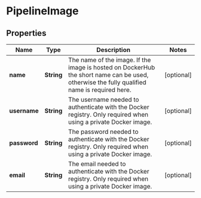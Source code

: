 # PipelineImage

## Properties
Name | Type | Description | Notes
------------ | ------------- | ------------- | -------------
**name** | **String** | The name of the image. If the image is hosted on DockerHub the short name can be used, otherwise the fully qualified name is required here. |  [optional]
**username** | **String** | The username needed to authenticate with the Docker registry. Only required when using a private Docker image. |  [optional]
**password** | **String** | The password needed to authenticate with the Docker registry. Only required when using a private Docker image. |  [optional]
**email** | **String** | The email needed to authenticate with the Docker registry. Only required when using a private Docker image. |  [optional]
